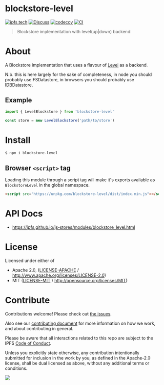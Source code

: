 # blockstore-level

[![ipfs.tech](https://img.shields.io/badge/project-IPFS-blue.svg?style=flat-square)](https://ipfs.tech)
[![Discuss](https://img.shields.io/discourse/https/discuss.ipfs.tech/posts.svg?style=flat-square)](https://discuss.ipfs.tech)
[![codecov](https://img.shields.io/codecov/c/github/ipfs/js-stores.svg?style=flat-square)](https://codecov.io/gh/ipfs/js-stores)
[![CI](https://img.shields.io/github/actions/workflow/status/ipfs/js-stores/js-test-and-release.yml?branch=main\&style=flat-square)](https://github.com/ipfs/js-stores/actions/workflows/js-test-and-release.yml?query=branch%3Amain)

> Blockstore implementation with level(up|down) backend

# About

A Blockstore implementation that uses a flavour of [Level](https://leveljs.org/) as a backend.

N.b. this is here largely for the sake of completeness, in node you should probably use FSDatastore, in browsers you should probably use IDBDatastore.

## Example

```js
import { LevelBlockstore } from 'blockstore-level'

const store = new LevelBlockstore('path/to/store')
```

# Install

```console
$ npm i blockstore-level
```

## Browser `<script>` tag

Loading this module through a script tag will make it's exports available as `BlockstoreLevel` in the global namespace.

```html
<script src="https://unpkg.com/blockstore-level/dist/index.min.js"></script>
```

# API Docs

- <https://ipfs.github.io/js-stores/modules/blockstore_level.html>

# License

Licensed under either of

- Apache 2.0, ([LICENSE-APACHE](LICENSE-APACHE) / <http://www.apache.org/licenses/LICENSE-2.0>)
- MIT ([LICENSE-MIT](LICENSE-MIT) / <http://opensource.org/licenses/MIT>)

# Contribute

Contributions welcome! Please check out [the issues](https://github.com/ipfs/js-stores/issues).

Also see our [contributing document](https://github.com/ipfs/community/blob/master/CONTRIBUTING_JS.md) for more information on how we work, and about contributing in general.

Please be aware that all interactions related to this repo are subject to the IPFS [Code of Conduct](https://github.com/ipfs/community/blob/master/code-of-conduct.md).

Unless you explicitly state otherwise, any contribution intentionally submitted for inclusion in the work by you, as defined in the Apache-2.0 license, shall be dual licensed as above, without any additional terms or conditions.

[![](https://cdn.rawgit.com/jbenet/contribute-ipfs-gif/master/img/contribute.gif)](https://github.com/ipfs/community/blob/master/CONTRIBUTING.md)
